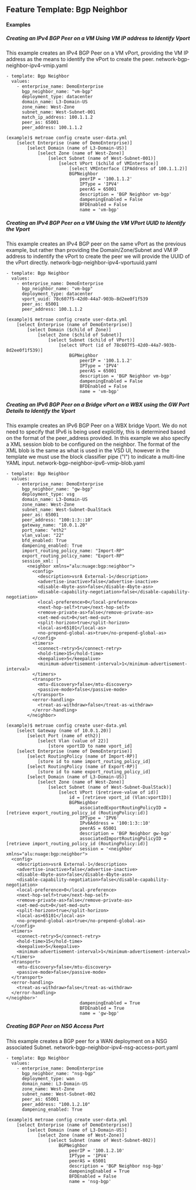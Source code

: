 ## Feature Template: Bgp Neighbor
#### Examples

##### Creating an IPv4 BGP Peer on a VM Using VM IP address to Identify Vport
This example creates an IPv4 BGP Peer on a VM vPort, providing the VM IP address as the means to identify the vPort to create the peer.  network-bgp-neighbor-ipv4-vmip.yaml
```
- template: Bgp Neighbor
  values:
    - enterprise_name: DemoEnterprise
      bgp_neighbor_name: "vm-bgp"
      deployment_type: datacenter
      domain_name: L3-Domain-US
      zone_name: West-Zone
      subnet_name: West-Subnet-001
      match_ip_address: 100.1.1.2
      peer_as: 65001
      peer_address: 100.1.1.2

```
```
(example)$ metroae config create user-data.yml
    [select Enterprise (name of DemoEnterprise)]
        [select Domain (name of L3-Domain-US)]
            [select Zone (name of West-Zone)]
                [select Subnet (name of West-Subnet-001)]
                    [select VPort ($child of VMInterface)]
                        [select VMInterface (IPAddress of 100.1.1.2)]
                        BGPNeighbor
                            peerIP = '100.1.1.2'
                            IPType = 'IPV4'
                            peerAS = 65001
                            description = 'BGP Neighbor vm-bgp'
                            dampeningEnabled = False
                            BFDEnabled = False
                            name = 'vm-bgp'

```

##### Creating an IPv4 BGP Peer on a VM Using the VM VPort UUID to Identify the Vport
This example creates an IPv4 BGP peer on the same vPort as the previous example, but rather than providing the Domain/Zone/Subnet and VM IP address to indentify the vPort to create the peer we will provide the UUID of the vPort directly.  network-bgp-neighbor-ipv4-vportuuid.yaml
```
- template: Bgp Neighbor
  values:
    - enterprise_name: DemoEnterprise
      bgp_neighbor_name: "vm-bgp"
      deployment_type: datacenter
      vport_uuid: 78c607f5-42d0-44a7-903b-8d2ee0f1f539
      peer_as: 65001
      peer_address: 100.1.1.2

```
```
(example)$ metroae config create user-data.yml
    [select Enterprise (name of DemoEnterprise)]
        [select Domain ($child of Zone)]
            [select Zone ($child of Subnet)]
                [select Subnet ($child of VPort)]
                    [select VPort (id of 78c607f5-42d0-44a7-903b-8d2ee0f1f539)]
                        BGPNeighbor
                            peerIP = '100.1.1.2'
                            IPType = 'IPV4'
                            peerAS = 65001
                            description = 'BGP Neighbor vm-bgp'
                            dampeningEnabled = False
                            BFDEnabled = False
                            name = 'vm-bgp'

```

##### Creating an IPv6 BGP Peer on a Bridge vPort on a WBX using the GW Port Details to Identify the Vport
This example creates an IPv6 BGP Peer on a WBX bridge Vport. We do not need to specify that IPv6 is being used explicitly, this is determined based on the format of the peer_address provided. In this example we also specify a XML session blob to be configured on the neighbor. The format of the XML blob is the same as what is used in the VSD UI, however in the template we must use the block classifier pipe ("I") to indicate a multi-line YAML input.  network-bgp-neighbor-ipv6-vmip-blob.yaml
```
- template: Bgp Neighbor
  values:
    - enterprise_name: DemoEnterprise
      bgp_neighbor_name: "gw-bgp"
      deployment_type: vsg
      domain_name: L3-Domain-US
      zone_name: West-Zone
      subnet_name: West-Subnet-DualStack
      peer_as: 65001
      peer_address: "100:1:3::10"
      gateway_name: "10.0.1.20"
      port_name: "eth2"
      vlan_value: "22"
      bfd_enabled: True
      dampening_enabled: True
      import_routing_policy_name: "Import-RP"
      export_routing_policy_name: "Export-RP"
      session_xml: |
        <neighbor xmlns="alu:nuage:bgp:neighbor">
          <config>
            <description>vsrA External-1</description>
            <advertise-inactive>false</advertise-inactive>
            <disable-4byte-asn>false</disable-4byte-asn>
            <disable-capability-negotiation>false</disable-capability-negotiation>
            <local-preference>0</local-preference>
            <next-hop-self>true</next-hop-self>
            <remove-private-as>false</remove-private-as>
            <set-med-out>0</set-med-out>
            <split-horizon>true</split-horizon>
            <local-as>65101</local-as>
            <no-prepend-global-as>true</no-prepend-global-as>
          </config>
          <timers>
            <connect-retry>5</connect-retry>
            <hold-time>15</hold-time>
            <keepalive>5</keepalive>
            <minimum-advertisement-interval>1</minimum-advertisement-interval>
          </timers>
          <transport>
            <mtu-discovery>false</mtu-discovery>
            <passive-mode>false</passive-mode>
          </transport>
          <error-handling>
            <treat-as-withdraw>false</treat-as-withdraw>
          </error-handling>
        </neighbor>

```
```
(example)$ metroae config create user-data.yml
    [select Gateway (name of 10.0.1.20)]
        [select Port (name of eth2)]
            [select Vlan (value of 22)]
                [store vportID to name vport_id]
    [select Enterprise (name of DemoEnterprise)]
        [select RoutingPolicy (name of Import-RP)]
            [store id to name import_routing_policy_id]
        [select RoutingPolicy (name of Export-RP)]
            [store id to name export_routing_policy_id]
        [select Domain (name of L3-Domain-US)]
            [select Zone (name of West-Zone)]
                [select Subnet (name of West-Subnet-DualStack)]
                    [select VPort ($retrieve-value of id)]
                        id = [retrieve vport_id (Vlan:vportID)]
                        BGPNeighbor
                            associatedExportRoutingPolicyID = [retrieve export_routing_policy_id (RoutingPolicy:id)]
                            IPType = 'IPV6'
                            IPv6Address = '100:1:3::10'
                            peerAS = 65001
                            description = 'BGP Neighbor gw-bgp'
                            associatedImportRoutingPolicyID = [retrieve import_routing_policy_id (RoutingPolicy:id)]
                            session = '<neighbor xmlns="alu:nuage:bgp:neighbor">
  <config>
    <description>vsrA External-1</description>
    <advertise-inactive>false</advertise-inactive>
    <disable-4byte-asn>false</disable-4byte-asn>
    <disable-capability-negotiation>false</disable-capability-negotiation>
    <local-preference>0</local-preference>
    <next-hop-self>true</next-hop-self>
    <remove-private-as>false</remove-private-as>
    <set-med-out>0</set-med-out>
    <split-horizon>true</split-horizon>
    <local-as>65101</local-as>
    <no-prepend-global-as>true</no-prepend-global-as>
  </config>
  <timers>
    <connect-retry>5</connect-retry>
    <hold-time>15</hold-time>
    <keepalive>5</keepalive>
    <minimum-advertisement-interval>1</minimum-advertisement-interval>
  </timers>
  <transport>
    <mtu-discovery>false</mtu-discovery>
    <passive-mode>false</passive-mode>
  </transport>
  <error-handling>
    <treat-as-withdraw>false</treat-as-withdraw>
  </error-handling>
</neighbor>'
                            dampeningEnabled = True
                            BFDEnabled = True
                            name = 'gw-bgp'

```

##### Creating BGP Peer on NSG Access Port
This example creates a BGP peer for a WAN deployment on a NSG associated Subnet.  network-bgp-neighbor-ipv4-nsg-access-port.yaml
```
- template: Bgp Neighbor
  values:
    - enterprise_name: DemoEnterprise
      bgp_neighbor_name: "nsg-bgp"
      deployment_type: wan
      domain_name: L3-Domain-US
      zone_name: West-Zone
      subnet_name: West-Subnet-002
      peer_as: 65001
      peer_address: "100.1.2.10"
      dampening_enabled: True

```
```
(example)$ metroae config create user-data.yml
    [select Enterprise (name of DemoEnterprise)]
        [select Domain (name of L3-Domain-US)]
            [select Zone (name of West-Zone)]
                [select Subnet (name of West-Subnet-002)]
                    BGPNeighbor
                        peerIP = '100.1.2.10'
                        IPType = 'IPV4'
                        peerAS = 65001
                        description = 'BGP Neighbor nsg-bgp'
                        dampeningEnabled = True
                        BFDEnabled = False
                        name = 'nsg-bgp'

```
